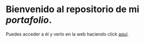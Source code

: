 # Bienvenido al repositorio de mi _portafolio_. 

Puedes acceder a él y verlo en la web haciendo click [aquí](https://toon5000.github.io/portafolio/index.html).

